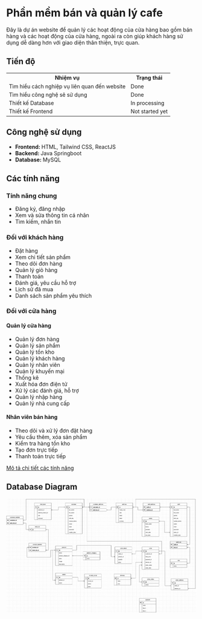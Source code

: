 <h1>Phần mềm bán và quản lý cafe</h1>
<t>Đây là dự án website để quản lý các hoạt động của cửa hàng bao gồm bán hàng và các hoạt động của cửa hàng, ngoài ra còn giúp khách hàng sử dụng dễ dàng hơn với giao diện thân thiện, trực quan. </t>

<h2>Tiến độ</h2>
<table>  
  <tr>
    <th>Nhiệm vụ</th>
    <th>Trạng thái</th>
  </tr>
  
  <tr>
    <td>Tìm hiểu cách nghiệp vụ liên quan đến website</td>
    <td>Done</td>
  </tr>

  <tr>
    <td>Tìm hiểu công nghệ sẽ sử dụng</td>
    <td>Done</td>
  </tr>

  <tr>
    <td>Thiết kế Database</td>
    <td>In processing</td>
  </tr>

  <tr>
    <td>Thiết kế Frontend</td>
    <td>Not started yet</td>
  </tr>

  
  </tr>
</table>

<h2>Công nghệ sử dụng</h2>
<ul>
  <li><b>Frontend: </b> <t>HTML, Tailwind CSS, ReactJS</t></li>
  <li><b>Backend: </b> <t>Java Springboot</t></li>
  <li><b>Database: </b> <t>MySQL</t></li>
  
</ul>

<h2>Các tính năng</h2>

<h3>Tính năng chung</h3>
<ul>
  <li>Đăng ký, đăng nhập</li>
  <li>Xem và sửa thông tin cá nhân</li>
  <li>Tìm kiếm, nhắn tin</li>
</ul>

<h3>Đối với khách hàng</h3>
<ul>
  <li>Đặt hàng</li>
  <li>Xem chi tiết sản phẩm</li>
  <li>Theo dõi đơn hàng</li>
  <li>Quản lý giỏ hàng</li>
  <li>Thanh toán</li>
  <li>Đánh giá, yêu cầu hỗ trợ</li>
  <li>Lịch sử đã mua</li>
  <li>Danh sách sản phẩm yêu thích</li>
  
</ul>

<h3>Đối với cửa hàng</h3>
<h4>Quản lý cửa hàng</h4>
<ul>
  <li>Quản lý đơn hàng</li>
  <li>Quản lý sản phẩm</li>
  <li>Quản lý tồn kho</li>
  <li>Quản lý khách hàng</li>
  <li>Quản lý nhân viên</li>
  <li>Quản lý khuyến mại</li>
  <li>Thống kê</li>
  <li>Xuất hóa đơn điện tử</li>
  <li>Xử lý các đánh giá, hỗ trợ</li>
  <li>Quản lý nhập hàng</li>
  <li>Quản lý nhà cung cấp</li>
</ul>

<h4>Nhân viên bán hàng</h4>
<ul>
  <li>Theo dõi và xử lý đơn đặt hàng</li>
  <li>Yêu cầu thêm, xóa sản phẩm</li>
  <li>Kiểm tra hàng tồn kho</li>
  <li>Tạo đơn trực tiếp</li>
  <li>Thanh toán trực tiếp</li>
</ul>

[Mô tả chi tiết các tính năng](https://github.com/nhhung18/HuyHung-Project/blob/153f17c471fe1e119267b746c84c9843ab4c53ff/Note/feature_description.md)


<h2>Database Diagram</h2>

![Test](Note/Image/Cafe_DB.png)

